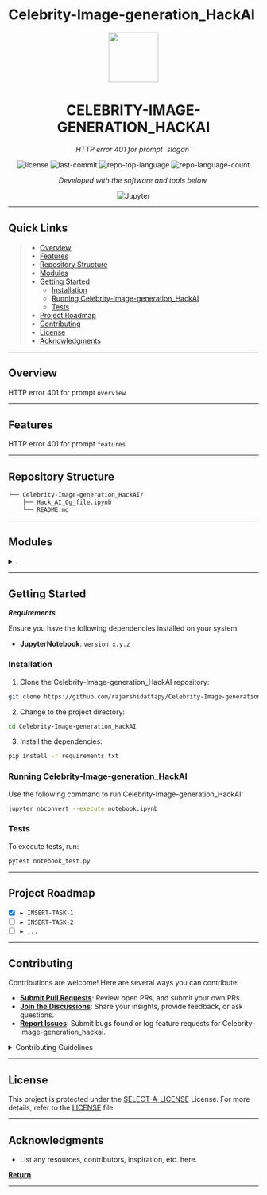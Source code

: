 # Celebrity-Image-generation_HackAI

<p align="center">
  <img src="https://cdn-icons-png.flaticon.com/512/6295/6295417.png" width="100" />
</p>
<p align="center">
    <h1 align="center">CELEBRITY-IMAGE-GENERATION_HACKAI</h1>
</p>
<p align="center">
    <em>HTTP error 401 for prompt `slogan`</em>
</p>
<p align="center">
	<img src="https://img.shields.io/github/license/rajarshidattapy/Celebrity-Image-generation_HackAI?style=flat&color=0080ff" alt="license">
	<img src="https://img.shields.io/github/last-commit/rajarshidattapy/Celebrity-Image-generation_HackAI?style=flat&logo=git&logoColor=white&color=0080ff" alt="last-commit">
	<img src="https://img.shields.io/github/languages/top/rajarshidattapy/Celebrity-Image-generation_HackAI?style=flat&color=0080ff" alt="repo-top-language">
	<img src="https://img.shields.io/github/languages/count/rajarshidattapy/Celebrity-Image-generation_HackAI?style=flat&color=0080ff" alt="repo-language-count">
<p>
<p align="center">
		<em>Developed with the software and tools below.</em>
</p>
<p align="center">
	<img src="https://img.shields.io/badge/Jupyter-F37626.svg?style=flat&logo=Jupyter&logoColor=white" alt="Jupyter">
</p>
<hr>

##  Quick Links

> - [ Overview](#-overview)
> - [ Features](#-features)
> - [ Repository Structure](#-repository-structure)
> - [ Modules](#-modules)
> - [ Getting Started](#-getting-started)
>   - [ Installation](#-installation)
>   - [ Running Celebrity-Image-generation_HackAI](#-running-Celebrity-Image-generation_HackAI)
>   - [ Tests](#-tests)
> - [ Project Roadmap](#-project-roadmap)
> - [ Contributing](#-contributing)
> - [ License](#-license)
> - [ Acknowledgments](#-acknowledgments)

---

##  Overview

HTTP error 401 for prompt `overview`

---

##  Features

HTTP error 401 for prompt `features`

---

##  Repository Structure

```sh
└── Celebrity-Image-generation_HackAI/
    ├── Hack_AI_Og_file.ipynb
    └── README.md
```

---

##  Modules

<details closed><summary>.</summary>

| File                                                                                                                            | Summary                                           |
| ---                                                                                                                             | ---                                               |
| [Hack_AI_Og_file.ipynb](https://github.com/rajarshidattapy/Celebrity-Image-generation_HackAI/blob/master/Hack_AI_Og_file.ipynb) | HTTP error 401 for prompt `Hack_AI_Og_file.ipynb` |

</details>

---

##  Getting Started

***Requirements***

Ensure you have the following dependencies installed on your system:

* **JupyterNotebook**: `version x.y.z`

###  Installation

1. Clone the Celebrity-Image-generation_HackAI repository:

```sh
git clone https://github.com/rajarshidattapy/Celebrity-Image-generation_HackAI
```

2. Change to the project directory:

```sh
cd Celebrity-Image-generation_HackAI
```

3. Install the dependencies:

```sh
pip install -r requirements.txt
```

###  Running Celebrity-Image-generation_HackAI

Use the following command to run Celebrity-Image-generation_HackAI:

```sh
jupyter nbconvert --execute notebook.ipynb
```

###  Tests

To execute tests, run:

```sh
pytest notebook_test.py
```

---

##  Project Roadmap

- [X] `► INSERT-TASK-1`
- [ ] `► INSERT-TASK-2`
- [ ] `► ...`

---

##  Contributing

Contributions are welcome! Here are several ways you can contribute:

- **[Submit Pull Requests](https://github.com/rajarshidattapy/Celebrity-Image-generation_HackAI/blob/main/CONTRIBUTING.md)**: Review open PRs, and submit your own PRs.
- **[Join the Discussions](https://github.com/rajarshidattapy/Celebrity-Image-generation_HackAI/discussions)**: Share your insights, provide feedback, or ask questions.
- **[Report Issues](https://github.com/rajarshidattapy/Celebrity-Image-generation_HackAI/issues)**: Submit bugs found or log feature requests for Celebrity-image-generation_hackai.

<details closed>
    <summary>Contributing Guidelines</summary>

1. **Fork the Repository**: Start by forking the project repository to your GitHub account.
2. **Clone Locally**: Clone the forked repository to your local machine using a Git client.
   ```sh
   git clone https://github.com/rajarshidattapy/Celebrity-Image-generation_HackAI
   ```
3. **Create a New Branch**: Always work on a new branch, giving it a descriptive name.
   ```sh
   git checkout -b new-feature-x
   ```
4. **Make Your Changes**: Develop and test your changes locally.
5. **Commit Your Changes**: Commit with a clear message describing your updates.
   ```sh
   git commit -m 'Implemented new feature x.'
   ```
6. **Push to GitHub**: Push the changes to your forked repository.
   ```sh
   git push origin new-feature-x
   ```
7. **Submit a Pull Request**: Create a PR against the original project repository. Clearly describe the changes and their motivations.

Once your PR is reviewed and approved, it will be merged into the main branch.

</details>

---

##  License

This project is protected under the [SELECT-A-LICENSE](https://choosealicense.com/licenses) License. For more details, refer to the [LICENSE](https://choosealicense.com/licenses/) file.

---

##  Acknowledgments

- List any resources, contributors, inspiration, etc. here.

[**Return**](#-quick-links)

---
